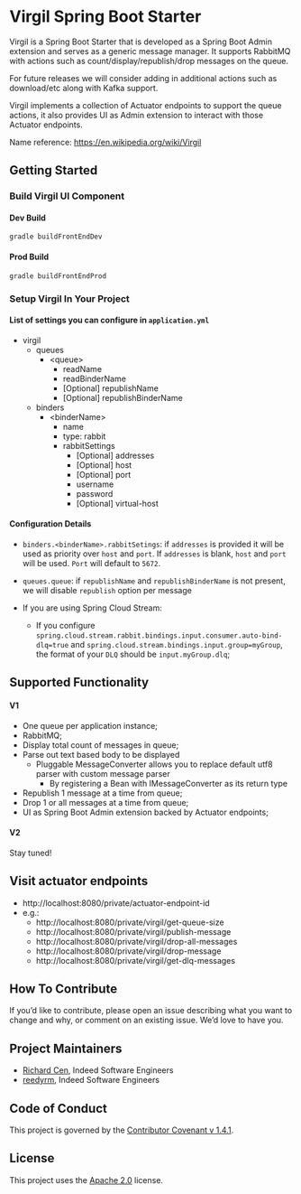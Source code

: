# Virgil Spring Boot Starter

Virgil is a Spring Boot Starter that is developed as a Spring Boot Admin extension and serves as a generic message
manager. It supports RabbitMQ with actions such as count/display/republish/drop messages on the queue. 

For future releases we will consider adding in additional actions such as download/etc along with Kafka support.

Virgil implements a collection of Actuator endpoints to support the queue actions, it also provides UI as Admin
extension to interact with those Actuator endpoints.

Name reference: https://en.wikipedia.org/wiki/Virgil

## Getting Started

### Build Virgil UI Component

#### Dev Build
```
gradle buildFrontEndDev
```

#### Prod Build
```
gradle buildFrontEndProd
```

### Setup Virgil In Your Project

#### List of settings you can configure in `application.yml`
* virgil
    * queues
        * \<queue\>
            * readName
            * readBinderName
            * [Optional] republishName
            * [Optional] republishBinderName
    * binders
        * \<binderName\>
            * name
            * type: rabbit
            * rabbitSettings
                * [Optional] addresses
                * [Optional] host
                * [Optional] port
                * username
                * password
                * [Optional] virtual-host

#### Configuration Details
* `binders.<binderName>.rabbitSetings`: if `addresses` is provided it will be used as priority over `host` and `port`.
If `addresses` is blank, `host` and `port` will be used. `Port` will default to `5672`.

* `queues.queue`: if `republishName` and `republishBinderName` is not present, we will disable `republish` option
per message

* If you are using Spring Cloud Stream:
  * If you configure `spring.cloud.stream.rabbit.bindings.input.consumer.auto-bind-dlq=true` and
  `spring.cloud.stream.bindings.input.group=myGroup`, the format of your `DLQ`
  should be `input.myGroup.dlq`;

## Supported Functionality
#### V1
* One queue per application instance;
* RabbitMQ;
* Display total count of messages in queue;
* Parse out text based body to be displayed
    * Pluggable MessageConverter allows you to replace default utf8 parser with custom message parser
        * By registering a Bean with IMessageConverter as its return type
* Republish 1 message at a time from queue;
* Drop 1 or all messages at a time from queue;
* UI as Spring Boot Admin extension backed by Actuator endpoints;

#### V2
Stay tuned!

## Visit actuator endpoints
* http://localhost:8080/private/actuator-endpoint-id
* e.g.:
  * http://localhost:8080/private/virgil/get-queue-size
  * http://localhost:8080/private/virgil/publish-message
  * http://localhost:8080/private/virgil/drop-all-messages
  * http://localhost:8080/private/virgil/drop-message
  * http://localhost:8080/private/virgil/get-dlq-messages

## How To Contribute

If you’d like to contribute, please open an issue describing what you want to change and why, or comment on an existing issue. We’d love to have you.

## Project Maintainers

* [Richard Cen](https://github.com/RichardCen), Indeed Software Engineers
* [reedyrm](https://github.com/reedyrm), Indeed Software Engineers


## Code of Conduct
This project is governed by the [Contributor Covenant v 1.4.1](CODE_OF_CONDUCT.md).

## License
This project uses the [Apache 2.0](LICENSE) license.
